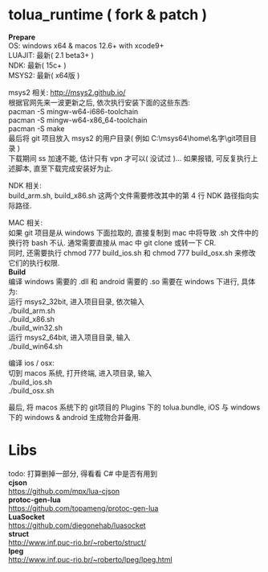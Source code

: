# tolua_runtime ( fork & patch )
**Prepare**<br>
OS: windows x64 & macos 12.6+ with xcode9+<br>
LUAJIT: 最新( 2.1 beta3+ )<br>
NDK: 最新( 15c+ )<br>
MSYS2: 最新( x64版 )<br>

msys2 相关: http://msys2.github.io/<br>
根据官网先来一波更新之后, 依次执行安装下面的这些东西: <br>
pacman -S mingw-w64-i686-toolchain<br>
pacman -S mingw-w64-x86_64-toolchain<br>
pacman -S make<br>
最后将 git 项目放入 msys2 的用户目录( 例如 C:\msys64\home\名字\git项目目录 )<br>
下载期间 ss 加速不能, 估计只有 vpn 才可以( 没试过 )... 如果报错, 可反复执行上述脚本, 直至下载完成安装好为止. <br>

NDK 相关: <br>
build_arm.sh, build_x86.sh 这两个文件需要修改其中的第 4 行 NDK 路径指向实际路径.<br>

MAC 相关: <br>
如果 git 项目是从 windows 下面拉取的, 直接复制到 mac 中将导致 .sh 文件中的换行符 bash 不认. 通常需要直接从 mac 中 git clone 或转一下 CR.<br>
同时, 还需要执行 chmod 777 build_ios.sh 和 chmod 777 build_osx.sh 来修改它们的执行权限.<br>
**Build**<br>
编译 windows 需要的 .dll 和 android 需要的 .so 需要在 windows 下进行, 具体为:<br>
运行 msys2_32bit, 进入项目目录, 依次输入<br>
./build_arm.sh<br>
./build_x86.sh<br>
./build_win32.sh<br>
运行 msys2_64bit, 进入项目目录, 输入<br>
./build_win64.sh<br>

编译 ios / osx:<br>
切到 macos 系统, 打开终端, 进入项目录, 输入<br>
./build_ios.sh<br>
./build_osx.sh<br>

最后, 将 macos 系统下的 git项目的 Plugins 下的 tolua.bundle, iOS 与 windows 下的 windows & android 生成物合并备用. <br>

# Libs
todo: 打算删掉一部分, 得看看 C# 中是否有用到<br>
**cjson**<br>
https://github.com/mpx/lua-cjson<br>
**protoc-gen-lua**<br>
https://github.com/topameng/protoc-gen-lua<br>
**LuaSocket** <br>
https://github.com/diegonehab/luasocket<br>
**struct**<br>
http://www.inf.puc-rio.br/~roberto/struct/<br>
**lpeg**<br>
http://www.inf.puc-rio.br/~roberto/lpeg/lpeg.html
